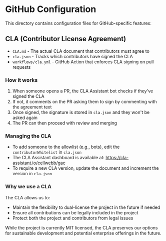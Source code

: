 # GitHub Configuration

This directory contains configuration files for GitHub-specific features:

## CLA (Contributor License Agreement)

- `CLA.md` - The actual CLA document that contributors must agree to
- `cla.json` - Tracks which contributors have signed the CLA
- `workflows/cla.yml` - GitHub Action that enforces CLA signing on pull requests

### How it works

1. When someone opens a PR, the CLA Assistant bot checks if they've signed the CLA
2. If not, it comments on the PR asking them to sign by commenting with the agreement text
3. Once signed, the signature is stored in `cla.json` and they won't be asked again
4. The PR can then proceed with review and merging

### Managing the CLA

- To add someone to the allowlist (e.g., bots), edit the `contributorWhitelist` in `cla.json`
- The CLA Assistant dashboard is available at: <https://cla-assistant.io/cellwebb/gac>
- To require a new CLA version, update the document and increment the version in `cla.json`

### Why we use a CLA

The CLA allows us to:

- Maintain the flexibility to dual-license the project in the future if needed
- Ensure all contributions can be legally included in the project
- Protect both the project and contributors from legal issues

While the project is currently MIT licensed, the CLA preserves our options for sustainable development and potential
enterprise offerings in the future.
